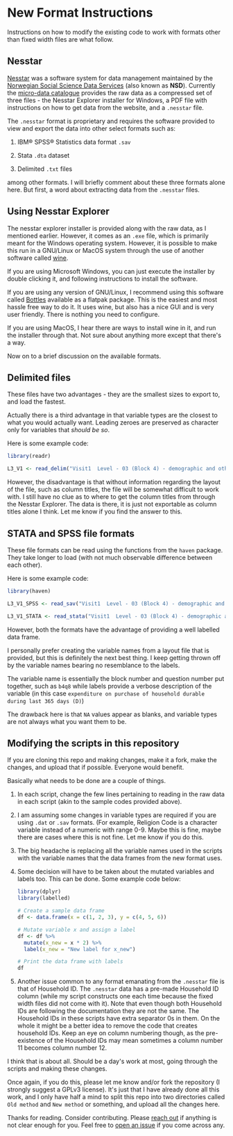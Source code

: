 # New Format Instructions

Instructions on how to modify the existing code to work with formats other than fixed width files are what follow.

## Nesstar

[Nesstar](https://en.wikipedia.org/wiki/Nesstar "wikipedia link") was a software system for data management maintained by the [Norwegian Social Science Data Services](https://en.wikipedia.org/wiki/Norwegian_Centre_for_Research_Data "Norwegian Centre for Research Data") (also known as **NSD**). Currently the [micro-data catalogue](http://microdata.gov.in/nada43/index.php/catalog/central/about) provides the raw data as a compressed set of three files - the Nesstar Explorer installer for Windows, a PDF file with instructions on how to get data from the website, and a `.nesstar` file.

The `.nesstar` format is proprietary and requires the software provided to view and export the data into other select formats such as:

1.  IBM® SPSS® Statistics data format `.sav`

2.  Stata `.dta` dataset

3.  Delimited `.txt` files

among other formats. I will briefly comment about these three formats alone here. But first, a word about extracting data from the `.nesstar` files.

## Using Nesstar Explorer

The nesstar explorer installer is provided along with the raw data, as I mentioned earlier. However, it comes as an `.exe` file, which is primarily meant for the Windows operating system. However, it is possible to make this run in a GNU/Linux or MacOS system through the use of another software called [wine](https://en.wikipedia.org/wiki/Wine_(software)).

If you are using Microsoft Windows, you can just execute the installer by double clicking it, and following instructions to install the software.

If you are using any version of GNU/Linux, I recommend using this software called [Bottles](https://docs.usebottles.com/getting-started/installation) available as a flatpak package. This is the easiest and most hassle free way to do it. It uses wine, but also has a nice GUI and is very user friendly. There is nothing you need to configure.

If you are using MacOS, I hear there are ways to install wine in it, and run the installer through that. Not sure about anything more except that there's a way.

Now on to a brief discussion on the available formats.

## Delimited files

These files have two advantages - they are the smallest sizes to export to, and load the fastest.

Actually there is a third advantage in that variable types are the closest to what you would actually want. Leading zeroes are preserved as character only for variables that *should be so*.

Here is some example code:

``` r
library(readr)

L3_V1 <- read_delim("Visit1  Level - 03 (Block 4) - demographic and other particulars of household members.txt", col_names = FALSE)
```

However, the disadvantage is that without information regarding the layout of the file, such as column titles, the file will be somewhat difficult to work with. I still have no clue as to where to get the column titles from through the Nesstar Explorer. The data is there, it is just not exportable as column titles alone I think. Let me know if you find the answer to this.

## STATA and SPSS file formats

These file formats can be read using the functions from the `haven` package. They take longer to load (with not much observable difference between each other).

Here is some example code:

``` r
library(haven)

L3_V1_SPSS <- read_sav("Visit1  Level - 03 (Block 4) - demographic and other particulars of household members.sav")

L3_V1_STATA <- read_stata("Visit1  Level - 03 (Block 4) - demographic and other particulars of household members.dta")
```

However, both the formats have the advantage of providing a well labelled data frame.

I personally prefer creating the variable names from a layout file that is provided, but this is definitely the next best thing. I keep getting thrown off by the variable names bearing no resemblance to the labels.

The variable name is essentially the block number and question number put together, such as `b4q8` while labels provide a verbose description of the variable (in this case `expenditure on purchase of household durable during last 365 days (D)`)

The drawback here is that `NA` values appear as blanks, and variable types are not always what you want them to be.

## Modifying the scripts in this repository

If you are cloning this repo and making changes, make it a fork, make the changes, and upload that if possible. Everyone would benefit.

Basically what needs to be done are a couple of things.

1.  In each script, change the few lines pertaining to reading in the raw data in each script (akin to the sample codes provided above).

2.  I am assuming some changes in variable types are required if you are using `.dat` or `.sav` formats. (For example, Religion Code is a character variable instead of a numeric with range 0-9. Maybe this is fine, maybe there are cases where this is not fine. Let me know if you do this.

3.  The big headache is replacing all the variable names used in the scripts with the variable names that the data frames from the new format uses.

4.  Some decision will have to be taken about the mutated variables and labels too. This can be done. Some example code below:

    ``` r
    library(dplyr)
    library(labelled)

    # Create a sample data frame
    df <- data.frame(x = c(1, 2, 3), y = c(4, 5, 6))

    # Mutate variable x and assign a label
    df <- df %>%
      mutate(x_new = x * 2) %>%
      label(x_new = "New label for x_new")

    # Print the data frame with labels
    df
    ```

5.  Another issue common to any format emanating from the `.nesstar` file is that of Household ID. The `.nesstar` data has a pre-made Household ID column (while my script constructs one each time because the fixed width files did not come with it). Note that even though both Household IDs are following the documentation they are not the same. The Household IDs in these scripts have extra separator 0s in them. On the whole it might be a better idea to remove the code that creates household IDs. Keep an eye on column numbering though, as the pre-existence of the Household IDs may mean sometimes a column number 11 becomes column number 12.

I think that is about all. Should be a day's work at most, going through the scripts and making these changes.

Once again, if you do this, please let me know and/or fork the repository (I strongly suggest a GPLv3 license). It's just that I have already done all this work, and I only have half a mind to split this repo into two directories called `Old method` and `New method` or something, and upload all the changes here.

Thanks for reading. Consider contributing. Please [reach out](https://twitter.com/all_awry) if anything is not clear enough for you. Feel free to [open an issue](https://github.com/s7u512/NSSO-77-SAS/issues/new) if you come across any.

## 

